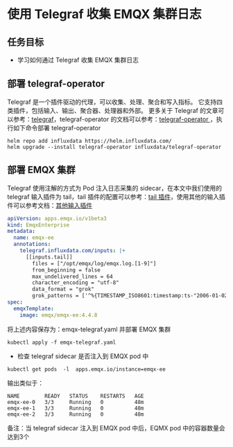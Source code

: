 # 使用 Telegraf 收集 EMQX 集群日志

## 任务目标
- 学习如何通过 Telegraf 收集 EMQX 集群日志

## 部署 telegraf-operator

Telegraf 是一个插件驱动的代理，可以收集、处理、聚合和写入指标。 它支持四类插件，包括输入、输出、聚合器、处理器和外部。 更多关于 Telegraf 的文章可以参考：[telegraf](https://docs.influxdata.com/telegraf/v1.24/)，telegraf-operator 的文档可以参考：[telegraf-operator ](https://github.com/influxdata/telegraf-operator)，执行如下命令部署 telegraf-operator

```
helm repo add influxdata https://helm.influxdata.com/
helm upgrade --install telegraf-operator influxdata/telegraf-operator
```

## 部署 EMQX 集群

Telegraf 使用注解的方式为 Pod 注入日志采集的 sidecar，在本文中我们使用的 telegraf 输入插件为 tail，tail 插件的配置可以参考：[tail 插件](https://github.com/influxdata/telegraf/blob/release-1.24/plugins/inputs/tail/README.md)，使用其他的输入插件可以参考文档：[其他输入插件](https://docs.influxdata.com/telegraf/v1.24/plugins/)

```yaml
apiVersion: apps.emqx.io/v1beta3
kind: EmqxEnterprise
metadata:
  name: emqx-ee
  annotations:
    telegraf.influxdata.com/inputs: |+
      [[inputs.tail]]
        files = ["/opt/emqx/log/emqx.log.[1-9]"]
        from_beginning = false
        max_undelivered_lines = 64
        character_encoding = "utf-8"
        data_format = "grok"
        grok_patterns = ['^%{TIMESTAMP_ISO8601:timestamp:ts-"2006-01-02T15:04:05.999999999-07:00"} \[%{LOGLEVEL:level}\] (?m)%{GREEDYDATA:messages}$']
spec:
  emqxTemplate:
    image: emqx/emqx-ee:4.4.8
```

将上述内容保存为：emqx-telegraf.yaml 并部署 EMQX 集群

```
kubectl apply -f emqx-telegraf.yaml 
```

- 检查 telegraf sidecar 是否注入到 EMQX pod 中

```
kubectl get pods  -l  apps.emqx.io/instance=emqx-ee
```

输出类似于： 

```
NAME        READY   STATUS    RESTARTS   AGE
emqx-ee-0   3/3     Running   0          48m
emqx-ee-1   3/3     Running   0          48m
emqx-ee-2   3/3     Running   0          48m
```
备注：当 telegraf sidecar 注入到 EMQX  pod 中后，EQMX pod 中的容器数量会达到3个